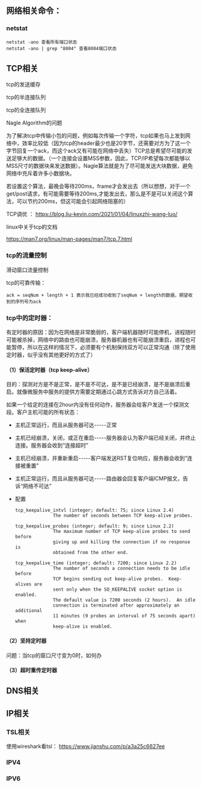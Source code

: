 

## 网络相关命令：

### netstat

```
netstat -ano 查看所有端口状态
netstat -ano | grep "8004" 查看8004端口状态
```

 



## TCP相关

tcp的发送缓存

tcp的半连接队列

tcp的全连接队列

Nagle Algorithm的问题

 为了解决tcp中传输小包的问题，例如每次传输一个字符，tcp如果也马上发到网络中，效率比较低（因为tcp的header最少也是20字节，还需要对方为了这一个字节回复一个ack，而这个ack又有可能在网络中丢失）TCP总是希望尽可能的发送足够大的数据。（一个连接会设置MSS参数，因此，TCP/IP希望每次都能够以MSS尺寸的数据块来发送数据）。Nagle算法就是为了尽可能发送大块数据，避免网络中充斥着许多小数据块。

 若设置这个算法，最晚会等待200ms，frame才会发出去（所以想想，对于一个get/post请求，有可能需要等待200ms,才能发出去，那么是不是可以关闭这个算法，可以节约200ms，但这可能会引起网络阻塞的）

TCP调优 ： https://blog.liu-kevin.com/2021/01/04/linuxzhi-wang-luo/

linux中关于tcp的文档

https://man7.org/linux/man-pages/man7/tcp.7.html

### tcp的流量控制

滑动窗口流量控制

tcp的可靠传输：

```
ack = seqNum + length + 1 表示我已经成功收到了seqNum + length的数据，期望收到的序列号为ack
```



### tcp中的定时器：

有定时器的原因：因为在网络是非常脆弱的，客户端机器随时可能停机，进程随时可能被杀掉，网络中的路由也可能崩溃，服务器机器也有可能崩溃重启，进程也可能暂停，所以在这样的情况下，必须要有个机制保持双方可以正常沟通（除了使用定时器，似乎没有其他更好的方式了）

#### （1）保活定时器（tcp keep-alive）

目的：探测对方是不是正常，是不是不可达，是不是已经崩溃，是不是崩溃后重启。就像微服务中服务的提供方需要定期通过心跳方式告诉对方自己活着。

​    如果一个给定的连接在2hour内没有任何动作，服务器会给客户发送一个探测文段。客户主机可能的所有状态：

- 主机正常运行，而且从服务器可达-----正常

- 主机已经崩溃，关闭，或正在重启-----服务器会认为客户端已经关闭，并终止连接。服务器会收到“连接超时”

- 主机已经崩溃，并重新重启-----客户端发送RST复位响应，服务器会收到“连接被重置”

- 主机正常运行，而且从服务器可达-----路由器会回复客户端ICMP报文，告诉“网络不可达”

- 配置

  ```
  tcp_keepalive_intvl (integer; default: 75; since Linux 2.4)
                The number of seconds between TCP keep-alive probes.
  
  tcp_keepalive_probes (integer; default: 9; since Linux 2.2)
                The maximum number of TCP keep-alive probes to send before
                giving up and killing the connection if no response is
                obtained from the other end.
  
  tcp_keepalive_time (integer; default: 7200; since Linux 2.2)
                The number of seconds a connection needs to be idle before
                TCP begins sending out keep-alive probes.  Keep-alives are
                sent only when the SO_KEEPALIVE socket option is enabled.
                The default value is 7200 seconds (2 hours).  An idle
                connection is terminated after approximately an additional
                11 minutes (9 probes an interval of 75 seconds apart) when
                keep-alive is enabled.
  ```

  

#### （2）坚持定时器

问题：当tcp的窗口尺寸变为0时，如何办

#### （3）超时重传定时器

## DNS相关

## IP相关

### TSL相关

使用wireshark看tsl： https://www.jianshu.com/p/a3a25c6627ee

### IPV4

### IPV6



